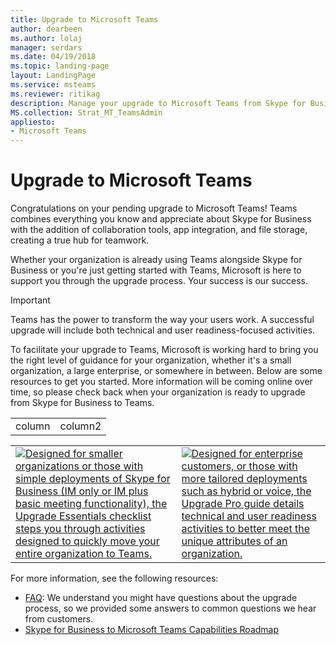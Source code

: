 ```yaml
---
title: Upgrade to Microsoft Teams
author: dearbeen
ms.author: lolaj
manager: serdars
ms.date: 04/19/2018
ms.topic: landing-page
layout: LandingPage
ms.service: msteams
ms.reviewer: ritikag
description: Manage your upgrade to Microsoft Teams from Skype for Business
MS.collection: Strat_MT_TeamsAdmin
appliesto: 
- Microsoft Teams
---
```


# Upgrade to Microsoft Teams

Congratulations on your pending upgrade to Microsoft Teams! Teams combines everything you know and appreciate about Skype for Business with the addition of collaboration tools, app integration, and file storage, creating a true hub for teamwork.

Whether your organization is already using Teams alongside Skype for Business or you're just getting started with Teams, Microsoft is here to support you through the upgrade process. Your success is our success.

> [!Important]
> Teams has the power to transform the way your users work. A successful upgrade will include both technical and user readiness-focused activities.

To facilitate your upgrade to Teams, Microsoft is working hard to bring you the right level of guidance for your organization, whether it's a small organization, a large enterprise, or somewhere in between. Below are some resources to get you started. More information will be coming online over time, so please check back when your organization is ready to upgrade from Skype for Business to Teams.


<table border-color=dodgerblue>
<tr><td border-color=dodgerblue>column</td><td border-color=dodgerblue>column2</td></tr>
</table>


|   |   |
| - | - |
| [<img src="https://review.docs.microsoft.com/en-us/MicrosoftTeams/media/upgrade-to-teams-upgrade-essentials_svg.svg?branch=pr-en-us-695" alt="Designed for smaller organizations or those with simple deployments of Skype for Business (IM only or IM plus basic meeting functionality), the Upgrade Essentials checklist steps you through activities designed to quickly move your entire organization to Teams.">](https://review.docs.microsoft.com/en-us/MicrosoftTeams/upgrade-essentials?branch=Upgrade-working) | [<img src="https://review.docs.microsoft.com/en-us/MicrosoftTeams/media/upgrade-to-teams-upgrade-pro.png?branch=pr-en-us-695" alt="Designed for enterprise customers, or those with more tailored deployments such as hybrid or voice, the Upgrade Pro guide details technical and user readiness activities to better meet the unique attributes of an organization.">](https://docs.microsoft.com/en-us/MicrosoftTeams/journey-skypeforbusiness-teams) |




For more information, see the following resources:

-   [FAQ](faq-journey.md): We understand you might have questions about the upgrade process, so we provided some answers to common questions we hear from customers.  
-   [Skype for Business to Microsoft Teams Capabilities Roadmap](https://aka.ms/skype2teamsroadmap)